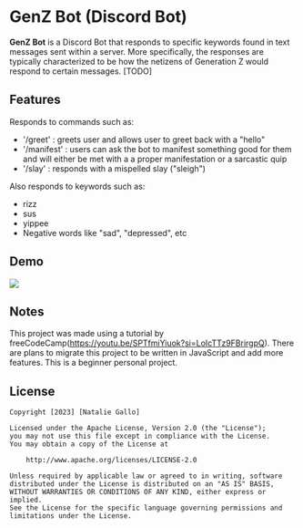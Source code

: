 # GenZ Bot (Discord Bot)

**GenZ Bot** is a Discord Bot that responds to specific keywords found in text messages sent within a server. More specifically, the responses are typically characterized to be how the netizens of Generation Z would respond to certain messages. [TODO] 

## Features

Responds to commands such as:

- '/greet' : greets user and allows user to greet back with a "hello"
- '/manifest' : users can ask the bot to manifest something good for them and will either be met with a a proper manifestation or a sarcastic quip
- '/slay' : responds with a mispelled slay ("sleigh")

Also responds to keywords such as:

- rizz
- sus
- yippee
- Negative words like "sad", "depressed", etc

## Demo

![](https://github.com/natalie-gallo/genz-bot/blob/main/genz-bot-demo.gif)

## Notes

This project was made using a tutorial by freeCodeCamp(https://youtu.be/SPTfmiYiuok?si=LoIcTTz9FBrirgpQ). There are plans to migrate this project to be written in JavaScript and add more features. This is a beginner personal project.

## License

    Copyright [2023] [Natalie Gallo]

    Licensed under the Apache License, Version 2.0 (the "License");
    you may not use this file except in compliance with the License.
    You may obtain a copy of the License at

        http://www.apache.org/licenses/LICENSE-2.0

    Unless required by applicable law or agreed to in writing, software
    distributed under the License is distributed on an "AS IS" BASIS,
    WITHOUT WARRANTIES OR CONDITIONS OF ANY KIND, either express or implied.
    See the License for the specific language governing permissions and
    limitations under the License.

